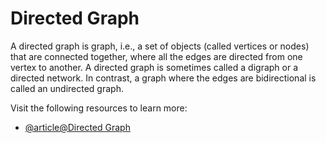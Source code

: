 # Directed Graph

A directed graph is graph, i.e., a set of objects (called vertices or nodes) that are connected together, where all the edges are directed from one vertex to another. A directed graph is sometimes called a digraph or a directed network. In contrast, a graph where the edges are bidirectional is called an undirected graph.

Visit the following resources to learn more:

- [@article@Directed Graph](https://en.wikipedia.org/wiki/Directed_graph)